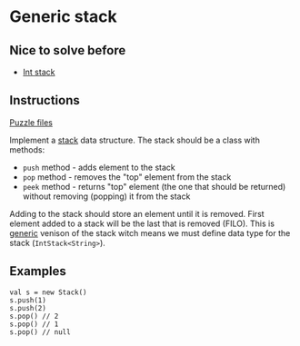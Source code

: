 # Generic stack

## Nice to solve before

* [Int stack](../int/IntStack.md)

## Instructions

[Puzzle files](.)

Implement a [stack](https://en.wikipedia.org/wiki/Stack) data structure. The stack should be a class with methods:
* `push` method - adds element to the stack
* `pop` method - removes the "top" element from the stack
* `peek` method - returns "top" element (the one that should be returned) without removing (popping) it from the stack

Adding to the stack should store an element until it is removed. First element added to a stack will be the last that is removed (FILO).
This is [generic](https://kotlinlang.org/docs/reference/generics.html) venison of the stack witch means we must define data type for the
stack (`IntStack<String>`).

## Examples

```
val s = new Stack()
s.push(1)
s.push(2)
s.pop() // 2
s.pop() // 1
s.pop() // null
```

